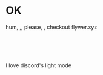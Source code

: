 <h1>OK</h1>
hum, ,, please, ,  checkout flywer.xyz<br><br><br><br><br><br>
I love discord's light mode
